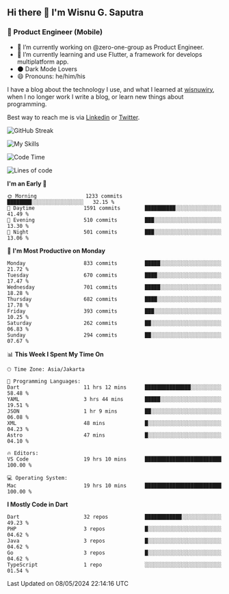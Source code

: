 ## Hi there 👋 I'm Wisnu G. Saputra

### :mobile_phone_off: Product Engineer (Mobile)

- 🔭 I’m currently working on @zero-one-group as Product Engineer.
- 🌱 I’m currently learning and use Flutter, a framework for develops multiplatform app.
- 🌑 Dark Mode Lovers
- 😄 Pronouns: he/him/his

I have a blog about the technology I use, and what I learned at [wisnuwiry](https://wisnuwiry.space/), when I no longer work I write a blog, or learn new things about programming.

Best way to reach me is via [Linkedin](https://www.linkedin.com/in/wisnu-saputra/) or [Twitter](https://twitter.com/wisnuwiry).

![GitHub Streak](https://streak-stats.demolab.com?user=wisnuwiry&theme=dark&hide_border=true)

![My Skills](https://skillicons.dev/icons?i=dart,flutter,kotlin,swift,go,js,css,neovim,git,linux&perline=5)

<!--START_SECTION:waka-->
![Code Time](http://img.shields.io/badge/Code%20Time-1%2C234%20hrs%2043%20mins-blue)

![Lines of code](https://img.shields.io/badge/From%20Hello%20World%20I%27ve%20Written-4.4%20million%20lines%20of%20code-blue)

**I'm an Early 🐤** 

```text
🌞 Morning                1233 commits        ████████░░░░░░░░░░░░░░░░░   32.15 % 
🌆 Daytime                1591 commits        ██████████░░░░░░░░░░░░░░░   41.49 % 
🌃 Evening                510 commits         ███░░░░░░░░░░░░░░░░░░░░░░   13.30 % 
🌙 Night                  501 commits         ███░░░░░░░░░░░░░░░░░░░░░░   13.06 % 
```
📅 **I'm Most Productive on Monday** 

```text
Monday                   833 commits         █████░░░░░░░░░░░░░░░░░░░░   21.72 % 
Tuesday                  670 commits         ████░░░░░░░░░░░░░░░░░░░░░   17.47 % 
Wednesday                701 commits         █████░░░░░░░░░░░░░░░░░░░░   18.28 % 
Thursday                 682 commits         ████░░░░░░░░░░░░░░░░░░░░░   17.78 % 
Friday                   393 commits         ███░░░░░░░░░░░░░░░░░░░░░░   10.25 % 
Saturday                 262 commits         ██░░░░░░░░░░░░░░░░░░░░░░░   06.83 % 
Sunday                   294 commits         ██░░░░░░░░░░░░░░░░░░░░░░░   07.67 % 
```


📊 **This Week I Spent My Time On** 

```text
🕑︎ Time Zone: Asia/Jakarta

💬 Programming Languages: 
Dart                     11 hrs 12 mins      ███████████████░░░░░░░░░░   58.48 % 
YAML                     3 hrs 44 mins       █████░░░░░░░░░░░░░░░░░░░░   19.51 % 
JSON                     1 hr 9 mins         ██░░░░░░░░░░░░░░░░░░░░░░░   06.08 % 
XML                      48 mins             █░░░░░░░░░░░░░░░░░░░░░░░░   04.23 % 
Astro                    47 mins             █░░░░░░░░░░░░░░░░░░░░░░░░   04.10 % 

🔥 Editors: 
VS Code                  19 hrs 10 mins      █████████████████████████   100.00 % 

💻 Operating System: 
Mac                      19 hrs 10 mins      █████████████████████████   100.00 % 
```

**I Mostly Code in Dart** 

```text
Dart                     32 repos            ████████████░░░░░░░░░░░░░   49.23 % 
PHP                      3 repos             █░░░░░░░░░░░░░░░░░░░░░░░░   04.62 % 
Java                     3 repos             █░░░░░░░░░░░░░░░░░░░░░░░░   04.62 % 
Go                       3 repos             █░░░░░░░░░░░░░░░░░░░░░░░░   04.62 % 
TypeScript               1 repo              ░░░░░░░░░░░░░░░░░░░░░░░░░   01.54 % 
```




 Last Updated on 08/05/2024 22:14:16 UTC
<!--END_SECTION:waka-->
